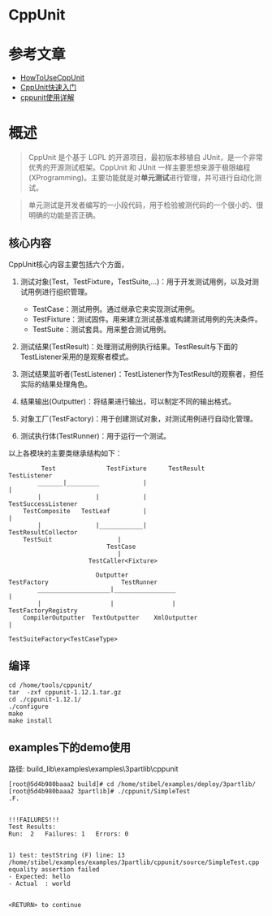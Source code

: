# CppUnit

# 参考文章

* [HowToUseCppUnit](https://github.com/niceSimon7/HowToUseCppUnit)
* [CppUnit快速入门](https://blog.csdn.net/wyyy2088511/article/details/80107131)
* [cppunit使用详解](https://www.cnblogs.com/zhoug2020/p/4515729.html)

# 概述

> CppUnit 是个基于 LGPL 的开源项目，最初版本移植自 JUnit，是一个非常优秀的开源测试框架。CppUnit 和 JUnit 一样主要思想来源于极限编程(XProgramming)。主要功能就是对**单元测试**进行管理，并可进行自动化测试。

> 单元测试是开发者编写的一小段代码，用于检验被测代码的一个很小的、很明确的功能是否正确。

## 核心内容

CppUnit核心内容主要包括六个方面，

1. 测试对象(Test，TestFixture，TestSuite,...)：用于开发测试用例，以及对测试用例进行组织管理。
    * TestCase：测试用例。通过继承它来实现测试用例。
    * TestFixture：测试固件。用来建立测试基准或构建测试用例的先决条件。
    * TestSuite：测试套具。用来整合测试用例。

2. 测试结果(TestResult)：处理测试用例执行结果。TestResult与下面的TestListener采用的是观察者模式。

3. 测试结果监听者(TestListener)：TestListener作为TestResult的观察者，担任实际的结果处理角色。

4. 结果输出(Outputter)：将结果进行输出，可以制定不同的输出格式。

5. 对象工厂(TestFactory)：用于创建测试对象，对测试用例进行自动化管理。

6. 测试执行体(TestRunner)：用于运行一个测试。

以上各模块的主要类继承结构如下：

```
         Test              TestFixture      TestResult          TestListener     
        _______|_________            |                                    |          
        |               |            |                           TestSuccessListener
    TestComposite   TestLeaf         |                                    |          
        |               |____________|                           TestResultCollector          
    TestSuit                  |
                           TestCase                     
                              |
                      TestCaller<Fixture>
                      
                        Outputter                                    TestFactory                    TestRunner
        ____________________|_________________                            |
        |                   |                |                   TestFactoryRegistry
    CompilerOutputter  TextOutputter    XmlOutputter                      |
                                                             TestSuiteFactory<TestCaseType>
```

## 编译

```
cd /home/tools/cppunit/
tar  -zxf cppunit-1.12.1.tar.gz
cd ./cppunit-1.12.1/
./configure
make
make install
```

## examples下的demo使用

路径: build_lib\examples\examples\3partlib\cppunit

```
[root@5d4b980baaa2 build]# cd /home/stibel/examples/deploy/3partlib/
[root@5d4b980baaa2 3partlib]# ./cppunit/SimpleTest
.F.


!!!FAILURES!!!
Test Results:
Run:  2   Failures: 1   Errors: 0


1) test: testString (F) line: 13 /home/stibel/examples/examples/3partlib/cppunit/source/SimpleTest.cpp
equality assertion failed
- Expected: hello
- Actual  : world


<RETURN> to continue
```
